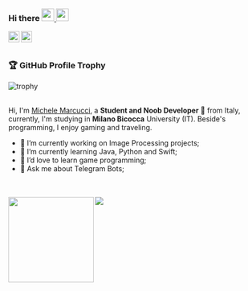 ### Hi there <img src="https://media.giphy.com/media/hvRJCLFzcasrR4ia7z/giphy.gif" width="25px"><a href="https://t.me/mike_2000"> <img src="https://github.githubassets.com/images/mona-whisper.gif" width="25px">
  <img align="left" alt="Mike's Telegram" width="22px" src="https://upload.wikimedia.org/wikipedia/commons/thumb/8/82/Telegram_logo.svg/1024px-Telegram_logo.svg.png" />
</a>

<a href="https://www.twitter.com/mikeevazowski">
  <img align="left" alt="Michele Marcucci | Twitter" width="22px" src="https://upload.wikimedia.org/wikipedia/commons/4/4f/Twitter-logo.svg" />
</a>
  
<br />
<br />

### 🏆 GitHub Profile Trophy

![trophy](https://github-profile-trophy.vercel.app/?username=mik3sw&theme=dracula&no-frame=true&no-bg=true&title=MultiLanguage,Stars,Followers,Repositories,Commits)
<br />
<br />

Hi, I'm [Michele Marcucci](https://michelemarcucci.me), a **Student and Noob Developer** 🚀 from Italy, currently, I'm studying in **Milano Bicocca** University (IT). Beside's programming, I enjoy gaming and traveling.

<!--
<img align="right" alt="GIF" src="https://github.com/mik3sw/mik3sw/blob/main/code.gif?raw=true" width="400" height="240" />
Here are some ideas to get you started:
-->

- 🔭 I’m currently working on Image Processing projects;
- 🌱 I’m currently learning Java, Python and Swift;
- 👯 I’d love to learn game programming;
- 💬 Ask me about Telegram Bots;

<br />
<br />

<div>
  <img height="170" align="left" src="https://github-readme-stats.vercel.app/api?username=mik3sw&count_private=true&include_all_commits=true&theme=dracula&hide-border=true&show_icons=true" />
  <img src="https://github-readme-stats.vercel.app/api/top-langs/?username=mik3sw&layout=compact&theme=dracula" />
</div>
            
